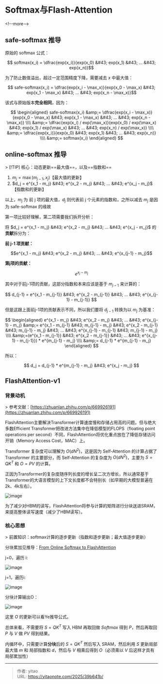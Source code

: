 # Softmax与Flash-Attention


&lt;!--more--&gt;

## safe-softmax 推导

原始的 softmax 公式：

$$ softmax(x_i) = \dfrac{exp(x_i)}{exp(x_0) &#43; exp(x_1) &#43; ... &#43; exp(x_n)}$$

为了防止数值溢出，超过一定范围精度下降，需要减去 $x$ 中最大值：

$$ safe-softmax(x_i) = \dfrac{exp(x_i - \max_x)}{exp(x_0 - \max_x) &#43; exp(x_1 - \max_x) &#43; ... &#43; exp(x_n - \max_x)}$$

该式与原始版本**完全相同**，因为：

$$
\begin{aligned}
safe-softmax(x_i) &amp;= \dfrac{exp(x_i - \max_x)}{exp(x_0 - \max_x) &#43; exp(x_1 - \max_x) &#43; ... &#43; exp(x_n - \max_x)} \\\\
                  &amp;= \dfrac{exp(x_i) / exp(\max_x)}{exp(x_0) / exp(\max_x) &#43; exp(x_1) / exp(\max_x) &#43; ... &#43; exp(x_n) / exp(\max_x)} \\\\
                  &amp;= \dfrac{exp(x_i)}{exp(x_0) &#43; exp(x_1) &#43; ... &#43; exp(x_n)} \\\\
                  &amp;= softmax(x_i)
\end{aligned}
$$


## online-softmax 推导

&gt; [!TIP] 核心：动态更新==最大值==，以及==指数和==

1. $m_j = \max(m_{j-1}, x_j)$【最大值的更新】
2. $d_j = e^{x_1 - m_j} &#43; e^{x_2 - m_j} &#43; ... &#43; e^{x_j - m_j}$【指数和的更新】

以上，$m_j$ 为 前 j 项的最大值，$d_j$ 则代表前 j 个元素的指数和，之所以减去 $m_j$ 是因为 safe-softmax 的缘故

第一项比较好理解，第二项需要我们拆开分析：

将 $d_j = e^{x_1 - m_j} &#43; e^{x_2 - m_j} &#43; ... &#43; e^{x_j - m_j}$ 的**贡献**拆分为：

**前 j-1 项贡献：**

$$e^{x_1 - m_j} &#43; e^{x_2 - m_j} &#43; ... &#43; e^{x_{j-1} - m_j}$$

**第j项的贡献：**

$$ e^{x_j - m_j} $$

其中对于前j-1项的贡献，这部分指数和本来应该是基于 $m_{j-1}$ 来计算的：

$$ d_{j-1} = e^{x_1 - m_{j-1}} &#43; e^{x_2 - m_{j-1}} &#43; ... &#43; e^{x_{j-1} - m_{j-1}} $$

但是这跟上面前j-1项的贡献表示不同，所以我们要将 $d_{j-1}$ 转换为以 $m_j$ 为基准：

$$
\begin{aligned}
e^{x_1 - m_j} &#43; e^{x_2 - m_j} &#43; ... &#43; e^{x_{j-1} - m_j} &amp;= e^{x_1 - m_{j-1} &#43; m_{j-1} - m_j} &#43; e^{x_2 - m_{j-1} &#43; m_{j-1} - m_j} &#43; ... &#43; e^{x_{j-1} - m_{j-1} &#43; m_{j-1} - m_j} \\\\
&amp;=(e^{x_1 - m_{j-1}} &#43; e^{x_2 - m_{j-1}} &#43; ... &#43; e^{x_{j-1} - m_{j-1}}) * e^{m_{j-1} - m_j} \\\\
&amp;= d_{j-1} * e^{m_{j-1} - m_j}
\end{aligned}
$$

所以：

$$
d_j = d_{j-1} * e^{m_{j-1} - m_j} &#43; e^{x_j - m_j}
$$

## FlashAttention-v1

### 背景动机

&gt; 参考文献：[https://zhuanlan.zhihu.com/p/669926191](https://zhuanlan.zhihu.com/p/669926191)

FlashAttention主要解决Transformer计算速度慢和存储占用高的问题。但与绝大多数Efficient Transformer把改进方法集中在降低模型的FLOPS（floating point operations per second）不同，FlashAttention将优化重点放在了降低存储访问开销（Memory Access Cost，MAC）上。

Transformer 复杂度可以理解为 $O(dN^2)$，这是因为 Self-Attention 的计算占据了 Transformer 的主要部分，而 Self-Attention 的复杂度为 $O(dN^2)$，主要为 $S = QK^T$ 和 $O = PV$ 的计算。

正因为Transformer的复杂度随序列长度的增长呈二次方增长，所以通常基于Transformer的大语言模型的上下文长度都不会特别长（如早期的大模型普遍在2k、4k左右）。


![image](https://cdn.ipfsscan.io/weibo/large/005wRZF3gy1i4lj22ymqvj316o0820vr.jpg)


为了减少对HBM的读写，FlashAttention将参与计算的矩阵进行分块送进SRAM，来提高整体读写速度（减少了HBM读写）。

### 核心思想

&gt; 前置知识：softmax计算的逐步更新（指数和逐步更新；最大值逐步更新）

分块累加见推导：[From Online Softmax to FlashAttention](https://courses.cs.washington.edu/courses/cse599m/23sp/notes/flashattn.pdf)


j=0，遍历 i:

![image](https://cdn.ipfsscan.io/weibo/large/005wRZF3gy1i4llf897cvj30zk0h3q3g.jpg)

j=1，遍历i:

![image](https://cdn.ipfsscan.io/weibo/large/005wRZF3gy1i4llf9018wj30zk0h3t9f.jpg)

分块计算输出O：

![image](https://cdn.ipfsscan.io/weibo/large/005wRZF3gy1i4llfdnsjyj30zk0ebgmh.jpg)

这里 $O$ 的更新可以看Ye推导公式。

总体来看，不需要将 $S = QK^T$ 写入 HBM 再取回做 $Softmax$ 得到 $P$，然后再取回 $P$ 与 $V$ 做 $PV$ 得到结果。

内循环中，只需要计算**分块**后的 $S = QK^T$ 然后写入 SRAM，然后利用 $S$ 更新局部最大值 $m$ 和 局部指数和 $d$，然后与 $V$ 相乘后得到 $O$（必须乘以 $V$ 后这样才具有局部累加性）


---

> 作者: yitao  
> URL: https://yitaonote.com/2025/39b641b/  

